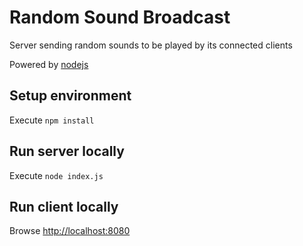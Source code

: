 # Random Sound Broadcast

Server sending random sounds to be played by its connected clients

Powered by [nodejs](https://nodejs.org)

## Setup environment

Execute `npm install`

## Run server locally

Execute `node index.js`

## Run client locally

Browse [http://localhost:8080]()

